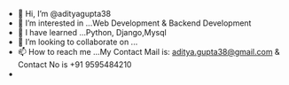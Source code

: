 - 👋 Hi, I’m @adityagupta38
- 👀 I’m interested in ...Web Development & Backend Development
- 🌱 I have learned ...Python, Django,Mysql
- 💞️ I’m looking to collaborate on ...
- 📫 How to reach me ...My Contact Mail is: aditya.gupta38@gmail.com & Contact No is +91 9595484210
- 

<!---
adityagupta38/adityagupta38 is a ✨ special ✨ repository because its `README.md` (this file) appears on your GitHub profile.
You can click the Preview link to take a look at your changes.
--->
